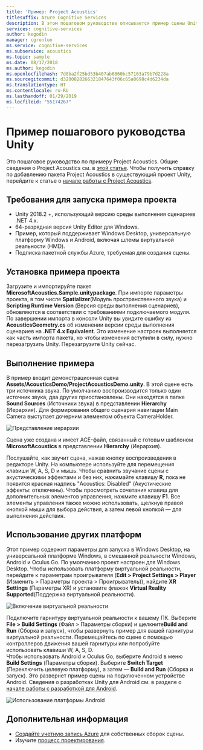 ```yaml
---
title: 'Пример: Project Acoustics'
titlesuffix: Azure Cognitive Services
description: В этом пошаговом руководстве описывается пример сцены Unity для Project Acoustics, включая развертывание на рабочем столе и в виртуальную реальность.
services: cognitive-services
author: kegodin
manager: cgronlun
ms.service: cognitive-services
ms.subservice: acoustics
ms.topic: sample
ms.date: 08/17/2018
ms.author: kegodin
ms.openlocfilehash: 7d8ba2f25bd53b407ab6860bc57163a79b7d228a
ms.sourcegitcommit: d3200828266321847643f06c65a0698c4d6234da
ms.translationtype: HT
ms.contentlocale: ru-RU
ms.lasthandoff: 01/29/2019
ms.locfileid: "55174267"
---
```

# <a name="unity-sample-walkthrough"></a>Пример пошагового руководства Unity
Это пошаговое руководство по примеру Project Acoustics. Общие сведения о Project Acoustics см. в [этой статье](what-is-acoustics.md). Чтобы получить справку по добавлению пакета Project Acoustics в существующий проект Unity, перейдите к статье о [начале работы с Project Acoustics](getting-started.md).

## <a name="requirements-for-running-the-sample-project"></a>Требования для запуска примера проекта
* Unity 2018.2 +, использующий версию среды выполнения сценариев .NET 4.x.
* 64-разрядная версия Unity Editor для Windows.
* Пример, который поддерживает Windows Desktop, универсальную платформу Windows и Android, включая шлемы виртуальной реальности (HMD).
* Подписка пакетной службы Azure, требуемая для создания сцены.

## <a name="sample-project-setup"></a>Установка примера проекта
Загрузите и импортируйте пакет **MicrosoftAcoustics.Sample.unitypackage**. При импорте параметры проекта, в том числе **Spatializer**(Модуль пространственного звука) и **Scripting Runtime Version** (Версия среды выполнения сценариев), обновляются в соответствии с требованиями подключаемого модуля. По завершении импорта в консоли Unity вы увидите ошибку из **AcousticsGeometry.cs** об изменении версии среды выполнения сценариев на **.NET 4.x Equivalent**. Это изменение настроек выполняется как часть импорта пакета, но чтобы изменения вступили в силу, нужно перезагрузить Unity. Перезагрузите Unity сейчас.

## <a name="running-the-sample"></a>Выполнение примера
В пример входит демонстрационная сцена **Assets/AcousticsDemo/ProjectAcousticsDemo.unity**. В этой сцене есть три источника звука. По умолчанию воспроизводится только один источник звука, два других приостановлены. Они находятся в папке **Sound Sources** (Источники звука) в представлении **Hierarchy** (Иерархия). Для формирования общего сценария навигации Main Camera выступает дочерним элементом объекта CameraHolder. 

![Представление иерархии](media/SampleHierarchyView.png)

Сцена уже создана и имеет ACE-файл, связанный с готовым шаблоном **MicrosoftAcoustics** в представлении **Hierarchy** (Иерархия). 

Послушайте, как звучит сцена, нажав кнопку воспроизведения в редакторе Unity. На компьютере используйте для перемещения клавиши W, A, S, D и мышь. Чтобы сравнить звучание сцены с акустическими эффектами и без них, нажимайте клавишу **R**, пока не появится красная надпись "Acoustics: Disabled" (Акустические эффекты: отключены). Чтобы просмотреть сочетания клавиш для дополнительных элементов управления, нажмите клавишу **F1**. Все элементы управления также можно использовать, щелкнув правой кнопкой мыши для выбора действия, а затем левой кнопкой — для выполнения действия.

## <a name="targeting-other-platforms"></a>Использование других платформ
Этот пример содержит параметры для запуска в Windows Desktop, на универсальной платформе Windows, в смешанной реальности Windows, Android и Oculus Go. По умолчанию проект настроен для Windows Desktop. Чтобы использовать платформу виртуальной реальности, перейдите к параметрам проигрывателя (**Edit > Project Settings > Player** (Изменить > Параметры проекта > Проигрыватель)), найдите **XR Settings** (Параметры XR) и установите флажок **Virtual Reality Supported**(Поддержка виртуальной реальности).

![Включение виртуальной реальности](media/VRSupport.png)  

Подключите гарнитуру виртуальной реальности к вашему ПК. Выберите **File > Build Settings** (Файл > Параметры сборки) и щелкните**Build and Run** (Сборка и запуск), чтобы развернуть пример для вашей гарнитуры виртуальной реальности. Перемещайтесь по сцене с помощью контроллеров движения вашей гарнитуры или попробуйте использовать клавиши W, A, S, D.    
Чтобы использовать Android и Oculus Go, выберите Android в меню **Build Settings** (Параметры сборки). Выберите **Switch Target** (Переключить целевую платформу), а затем — **Build and Run** (Сборка и запуск). Это развернет пример сцены на подключенном устройстве Android. Сведения о разработках Unity для Android см. в разделе о [начале работы с разработкой для Android](https://docs.unity3d.com/Manual/android-GettingStarted.html).

![Использование платформы Android](media/TargetAndroid.png)  

## <a name="next-steps"></a>Дополнительная информация
* [Создайте учетную запись Azure](create-azure-account.md) для собственных сборок сцены.
* Изучите [процесс проектирования](design-process.md).

